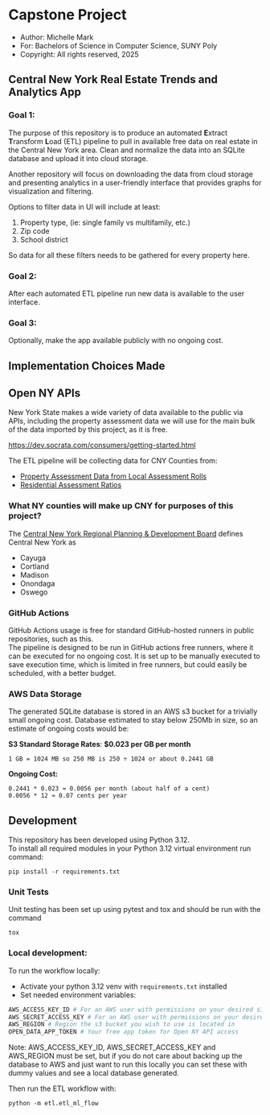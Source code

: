 # Capstone Project
- Author: Michelle Mark
- For: Bachelors of Science in Computer Science, SUNY Poly
- Copyright: All rights reserved, 2025

## Central New York Real Estate Trends and Analytics App

### Goal 1:
The purpose of this repository is to produce an automated **E**xtract **T**ransform **L**oad (ETL) 
pipeline to pull in available free data on real estate in the Central New York area.  Clean and 
normalize the data into an SQLite database and upload it into cloud storage.  

Another repository will focus on downloading the data from cloud storage and presenting 
analytics in a user-friendly interface that provides graphs for visualization and filtering.

Options to filter data in UI will include at least:
1. Property type, (ie: single family vs multifamily, etc.)
2. Zip code
3. School district

So data for all these filters needs to be gathered for every property here.

### Goal 2:

After each automated ETL pipeline run new data is available to the user interface.

### Goal 3:

Optionally, make the app available publicly with no ongoing cost.

## Implementation Choices Made

## Open NY APIs

New York State makes a wide variety of data available to the public via APIs, including 
the property assessment data we will use for the main bulk of the data imported by this
project, as it is free.

https://dev.socrata.com/consumers/getting-started.html

The ETL pipeline will be collecting data for CNY Counties from:
- [Property Assessment Data from Local Assessment Rolls](https://dev.socrata.com/foundry/data.ny.gov/7vem-aaz7)
- [Residential Assessment Ratios](https://dev.socrata.com/foundry/data.ny.gov/bsmp-6um6)


### What NY counties will make up CNY for purposes of this project?

The [Central New York Regional Planning & Development Board](https://www.cnyrpdb.org/region.asp) defines Central New York as

- Cayuga
- Cortland
- Madison
- Onondaga
- Oswego

### GitHub Actions

GitHub Actions usage is free for standard GitHub-hosted runners in public repositories, such as this.  
The pipeline is designed to be run in GitHub actions free runners, where it can be executed for 
no ongoing cost. It is set up to be manually executed to save execution time, which is limited in 
free runners, but could easily be scheduled, with a better budget.


### AWS Data Storage

The generated SQLite database is stored in an AWS s3 bucket for a trivially small ongoing cost.
Database estimated to stay below 250Mb in size, so an estimate of ongoing costs would be:

**S3 Standard Storage Rates**: **$0.023 per GB per month**

    1 GB = 1024 MB so 250 MB is 250 ÷ 1024 or about 0.2441 GB

**Ongoing Cost:**

    0.2441 * 0.023 ≈ 0.0056 per month (about half of a cent)
    0.0056 * 12 ≈ 0.07 cents per year

## Development
This repository has been developed using Python 3.12.  
To install all required modules in your Python 3.12 virtual environment run command:
```
pip install -r requirements.txt
```

### Unit Tests

Unit testing has been set up using pytest and tox and should be run with the command
```
tox
```

### Local development:

To run the workflow locally:

- Activate your python 3.12 venv with `requirements.txt` installed
- Set needed environment variables:
``` python
AWS_ACCESS_KEY_ID # For an AWS user with permissions on your desired s3 bucket to use
AWS_SECRET_ACCESS_KEY # For an AWS user with permissions on your desired s3 bucket to use
AWS_REGION # Region the s3 bucket you wish to use is located in
OPEN_DATA_APP_TOKEN # Your free app token for Open NY API access
```
Note: AWS_ACCESS_KEY_ID, AWS_SECRET_ACCESS_KEY and AWS_REGION must be set, but if you 
do not care about backing up the database to AWS and just want to run this locally you can
set these with dummy values and see a local database generated.

Then run the ETL workflow with:
```
python -m etl.etl_ml_flow
```
